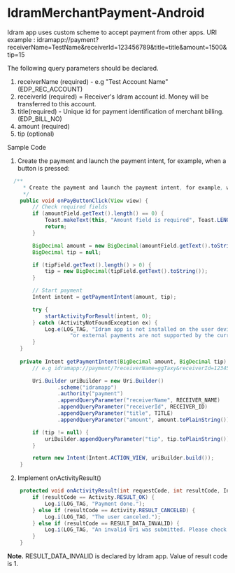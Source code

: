 # IdramMerchantPayment-Android

Idram app uses custom scheme to accept payment from other apps.
URI example : idramapp://payment?receiverName=TestName&receiverId=123456789&title=title&amount=1500&tip=15

The following query parameters should be declared.

1. receiverName (required) - e.g "Test Account Name" (EDP_REC_ACCOUNT)
2. receiverId (required) = Receiver's Idram account id. Money will be transferred to this account.
4. title(required) - Unique id for payment identification of merchant billing. (EDP_BILL_NO)
4. amount (required)
5. tip (optional)

Sample Code

1. Create the payment and launch the payment intent, for example, when a button is pressed:

```java
  /**
	 * Create the payment and launch the payment intent, for example, when a button is pressed:
	 */
	public void onPayButtonClick(View view) {
		// Check required fields
		if (amountField.getText().length() == 0) {
			Toast.makeText(this, "Amount field is required", Toast.LENGTH_LONG).show();
			return;
		}

		BigDecimal amount = new BigDecimal(amountField.getText().toString());
		BigDecimal tip = null;

		if (tipField.getText().length() > 0) {
			tip = new BigDecimal(tipField.getText().toString());
		}

		// Start payment
		Intent intent = getPaymentIntent(amount, tip);

		try {
			startActivityForResult(intent, 0);
		} catch (ActivityNotFoundException ex) {
			Log.e(LOG_TAG, "Idram app is not installed on the user device, " +
					"or external payments are not supported by the current app version");
		}
	}
	
	private Intent getPaymentIntent(BigDecimal amount, BigDecimal tip) {
		// e.g idramapp://payment/?receiverName=ggTaxy&receiverId=1234567890&amount=1500&tip=150

		Uri.Builder uriBuilder = new Uri.Builder()
				.scheme("idramapp")
				.authority("payment")
				.appendQueryParameter("receiverName", RECEIVER_NAME)
				.appendQueryParameter("receiverId", RECEIVER_ID)
				.appendQueryParameter("title", TITLE)
				.appendQueryParameter("amount", amount.toPlainString());

		if (tip != null) {
			uriBuilder.appendQueryParameter("tip", tip.toPlainString());
		}

		return new Intent(Intent.ACTION_VIEW, uriBuilder.build());
	}
```

2. Implement onActivityResult()

```java
	protected void onActivityResult(int requestCode, int resultCode, Intent data) {
		if (resultCode == Activity.RESULT_OK) {
			Log.i(LOG_TAG, "Payment done.");
		} else if (resultCode == Activity.RESULT_CANCELED) {
			Log.i(LOG_TAG, "The user canceled.");
		} else if (resultCode == RESULT_DATA_INVALID) {
			Log.i(LOG_TAG, "An invalid Uri was submitted. Please check URI.");
		}
	}
````

**Note.** RESULT_DATA_INVALID is declared by Idram app. Value of result code is 1.

